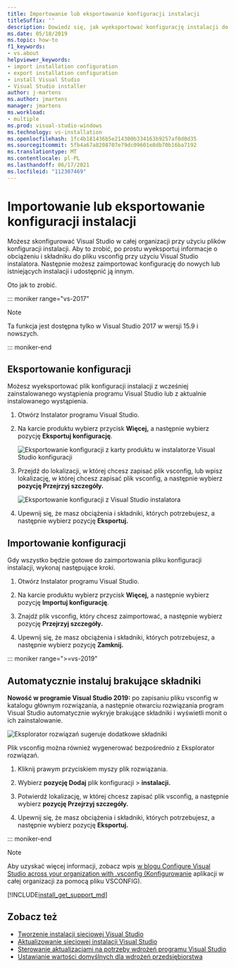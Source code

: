 ```yaml
---
title: Importowanie lub eksportowanie konfiguracji instalacji
titleSuffix: ''
description: Dowiedz się, jak wyeksportować konfigurację instalacji do pliku vsconfig, aby udostępnić go innym osobom, oraz jak zaimportować go do sklonowania.
ms.date: 05/18/2019
ms.topic: how-to
f1_keywords:
- vs.about
helpviewer_keywords:
- import installation configuration
- export installation configuration
- install Visual Studio
- Visual Studio installer
author: j-martens
ms.author: jmartens
manager: jmartens
ms.workload:
- multiple
ms.prod: visual-studio-windows
ms.technology: vs-installation
ms.openlocfilehash: 1fc4b181436b5e214300b334163b9257af0d0d35
ms.sourcegitcommit: 5fb4a67a8208707e79dc09601e8db70b16ba7192
ms.translationtype: MT
ms.contentlocale: pl-PL
ms.lasthandoff: 06/17/2021
ms.locfileid: "112307469"
---
```

# <a name="import-or-export-installation-configurations"></a>Importowanie lub eksportowanie konfiguracji instalacji

Możesz skonfigurować Visual Studio w całej organizacji przy użyciu plików konfiguracji instalacji. Aby to zrobić, po prostu wyeksportuj informacje o obciążeniu i składniku do pliku vsconfig przy użyciu Visual Studio instalatora. Następnie możesz zaimportować konfigurację do nowych lub istniejących instalacji i udostępnić ją innym.

Oto jak to zrobić.

::: moniker range="vs-2017"

> [!NOTE]
> Ta funkcja jest dostępna tylko w Visual Studio 2017 w wersji 15.9 i nowszych.

::: moniker-end

## <a name="export-a-configuration"></a>Eksportowanie konfiguracji

Możesz wyeksportować plik konfiguracji instalacji z wcześniej zainstalowanego wystąpienia programu Visual Studio lub z aktualnie instalowanego wystąpienia.

1. Otwórz Instalator programu Visual Studio.

1. Na karcie produktu wybierz przycisk **Więcej,** a następnie wybierz pozycję **Eksportuj konfigurację**.

   ![Eksportowanie konfiguracji z karty produktu w instalatorze Visual Studio konfiguracji](../install/media/vs-2019/vs-installer-export-config.png)

1. Przejdź do lokalizacji, w której chcesz zapisać plik vsconfig, lub wpisz lokalizację, w której chcesz zapisać plik vsconfig, a następnie wybierz **pozycję Przejrzyj szczegóły.**

   ![Eksportowanie konfiguracji z Visual Studio instalatora](../install/media/vs-2019/export-configuration-confirmation.png)

1. Upewnij się, że masz obciążenia i składniki, których potrzebujesz, a następnie wybierz pozycję **Eksportuj.**

## <a name="import-a-configuration"></a>Importowanie konfiguracji

Gdy wszystko będzie gotowe do zaimportowania pliku konfiguracji instalacji, wykonaj następujące kroki.

1. Otwórz Instalator programu Visual Studio.

1. Na karcie produktu wybierz przycisk **Więcej,** a następnie wybierz pozycję **Importuj konfigurację**.

1. Znajdź plik vsconfig, który chcesz zaimportować, a następnie wybierz pozycję **Przejrzyj szczegóły.**

1. Upewnij się, że masz obciążenia i składniki, których potrzebujesz, a następnie wybierz pozycję **Zamknij.**

::: moniker range=">=vs-2019"

## <a name="automatically-install-missing-components"></a>Automatycznie instaluj brakujące składniki

**Nowość w programie Visual Studio 2019:** po zapisaniu pliku vsconfig w katalogu głównym rozwiązania, a następnie otwarciu rozwiązania program Visual Studio automatycznie wykryje brakujące składniki i wyświetli monit o ich zainstalowanie.

![Eksplorator rozwiązań sugeruje dodatkowe składniki](../install/media/vs-2019/solution-explorer-config-file.png)

Plik vsconfig można również wygenerować bezpośrednio z Eksplorator rozwiązań.

1. Kliknij prawym przyciskiem myszy plik rozwiązania.

1. Wybierz **pozycję Dodaj** plik konfiguracji > **instalacji.**

1. Potwierdź lokalizację, w której chcesz zapisać plik vsconfig, a następnie wybierz **pozycję Przejrzyj szczegóły.**

1. Upewnij się, że masz obciążenia i składniki, których potrzebujesz, a następnie wybierz pozycję **Eksportuj.**

::: moniker-end

> [!NOTE]
> Aby uzyskać więcej informacji, zobacz wpis [w blogu Configure Visual Studio across your organization with .vsconfig (Konfigurowanie](https://devblogs.microsoft.com/setup/configure-visual-studio-across-your-organization-with-vsconfig/) aplikacji w całej organizacji za pomocą pliku VSCONFIG).

[!INCLUDE[install_get_support_md](includes/install_get_support_md.md)]

## <a name="see-also"></a>Zobacz też

* [Tworzenie instalacji sieciowej Visual Studio](create-a-network-installation-of-visual-studio.md)
* [Aktualizowanie sieciowej instalacji Visual Studio](update-a-network-installation-of-visual-studio.md)
* [Sterowanie aktualizacjami na potrzeby wdrożeń programu Visual Studio](controlling-updates-to-visual-studio-deployments.md)
* [Ustawianie wartości domyślnych dla wdrożeń przedsiębiorstwa](set-defaults-for-enterprise-deployments.md)
